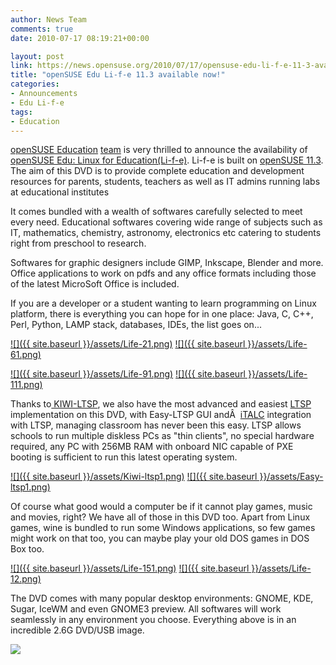 ```yaml
---
author: News Team
comments: true
date: 2010-07-17 08:19:21+00:00

layout: post
link: https://news.opensuse.org/2010/07/17/opensuse-edu-li-f-e-11-3-available-now/
title: "openSUSE Edu Li-f-e 11.3 available now!"
categories:
- Announcements
- Edu Li-f-e
tags:
- Education
---
```

[openSUSE Education](http://wiki.opensuse.org/Portal:Education) [team](http://wiki.opensuse.org/openSUSE:Education_team) is very thrilled to announce the availability  of [openSUSE Edu: Linux for Education(Li-f-e)](http://wiki.opensuse.org/openSUSE:Education-Li-f-e). Li-f-e is  built on [openSUSE 11.3](http://wiki.opensuse.org/11.3).  The aim of this DVD is to provide complete education and development  resources for parents, students, teachers as well as IT admins running  labs at educational institutes

It comes bundled with a wealth of softwares carefully selected to  meet every need. Educational softwares covering wide range of subjects  such as IT, mathematics, chemistry, astronomy, electronics etc catering  to students right from preschool to research.

Softwares for graphic designers include GIMP, Inkscape, Blender  and more. Office applications to work on pdfs and any office formats  including those of the latest MicroSoft Office is included.

<!-- more -->If you are a developer or a student wanting to learn programming  on Linux platform, there is everything you can hope for in one place:  Java, C, C++, Perl, Python, LAMP stack, databases, IDEs, the list goes  on...

[![]({{ site.baseurl }}/assets/Life-21.png)](http://wiki.opensuse.org/images/3/34/Life-2.png) [![]({{ site.baseurl }}/assets/Life-61.png)](http://wiki.opensuse.org/images/a/a2/Life-6.png)

[![]({{ site.baseurl }}/assets/Life-91.png)](http://wiki.opensuse.org/images/d/d0/Life-9.png) [![]({{ site.baseurl }}/assets/Life-111.png)](http://wiki.opensuse.org/images/8/8c/Life-11.png)

Thanks to[ KIWI-LTSP](http://wiki.opensuse.org/LTSP), we also have the most advanced and easiest [LTSP](http://ltsp.org) implementation on this DVD, with Easy-LTSP GUI andÂ  [iTALC](http://wiki.opensuse.org/SDB:KIWI-LTSP_iTALC) integration with LTSP, managing classroom has never been this easy. LTSP allows schools to run multiple diskless PCs as "thin clients", no special hardware required, any PC with 256MB RAM with onboard NIC capable of PXE booting is sufficient to run this latest operating system.

[![]({{ site.baseurl }}/assets/Kiwi-ltsp1.png)](http://wiki.opensuse.org/LTSP) [![]({{ site.baseurl }}/assets/Easy-ltsp1.png)](http://wiki.opensuse.org/SDB:Easy-LTSP_quick_start)

Of course what good would a computer be if it cannot play games,  music and movies, right? We have all of those in this DVD too. Apart  from Linux games, wine is bundled to run some Windows applications, so  few games might work on that too, you can maybe play your old DOS games  in DOS Box too.

[![]({{ site.baseurl }}/assets/Life-151.png)](http://wiki.opensuse.org/images/9/95/Life-15.png) [![]({{ site.baseurl }}/assets/Life-12.png)](http://wiki.opensuse.org/images/9/90/Life-12.png)

The DVD comes with many popular desktop environments: GNOME, KDE,  Sugar, IceWM and even GNOME3 preview. All softwares will work  seamlessly in any environment you choose. Everything above is in an  incredible 2.6G DVD/USB image.

[![](http://lizards.opensuse.org/wp-content/uploads/2009/11/screenshot11.png)](http://wiki.opensuse.org/openSUSE:Education-Li-f-e#Download)		
